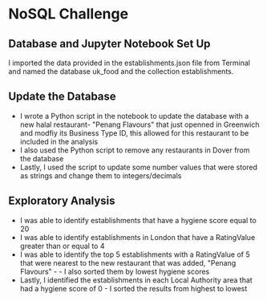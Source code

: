 # NoSQL Challenge

## Database and Jupyter Notebook Set Up
I imported the data provided in the establishments.json file from Terminal and named the database uk_food and the collection establishments.

## Update the Database
- I wrote a Python script in the notebook to update the database with a new halal restaurant- "Penang Flavours" that just openned in Greenwich and modfiy its Business Type ID, this allowed for this restaurant to be included in the analysis
- I also used the Python script to remove any restaurants in Dover from the database
- Lastly, I used the script to update some number values that were stored as strings and change them to integers/decimals

## Exploratory Analysis
- I was able to identify establishments that have a hygiene score equal to 20
- I was able to identify establishments in London that have a RatingValue greater than or equal to 4
- I was able to identify the top 5 establishments with a RatingValue of 5 that were nearest to the new restaurant that was added, "Penang Flavours" - - I also sorted them by lowest hygiene scores
- Lastly, I identified the establishments in each Local Authority area that had a hygiene score of 0 - I sorted the results from highest to lowest
